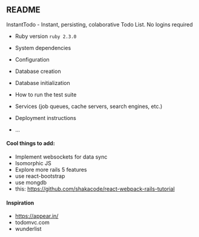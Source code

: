 ## README

InstantTodo - Instant, persisting, colaborative Todo List. No logins required

* Ruby version
  `ruby 2.3.0`

* System dependencies

* Configuration

* Database creation

* Database initialization

* How to run the test suite

* Services (job queues, cache servers, search engines, etc.)

* Deployment instructions

* ...


#### Cool things to add:

* Implement websockets for data sync
* Isomorphic JS
* Explore more rails 5 features
* use react-bootstrap
* use mongdb
* this: https://github.com/shakacode/react-webpack-rails-tutorial

#### Inspiration

* https://appear.in/
* todomvc.com
* wunderlist

